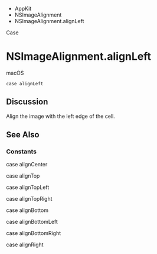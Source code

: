 

- AppKit
- NSImageAlignment
-  NSImageAlignment.alignLeft 

Case

# NSImageAlignment.alignLeft

macOS

``` source
case alignLeft
```

## Discussion

Align the image with the left edge of the cell.

## See Also

### Constants

case alignCenter

case alignTop

case alignTopLeft

case alignTopRight

case alignBottom

case alignBottomLeft

case alignBottomRight

case alignRight

